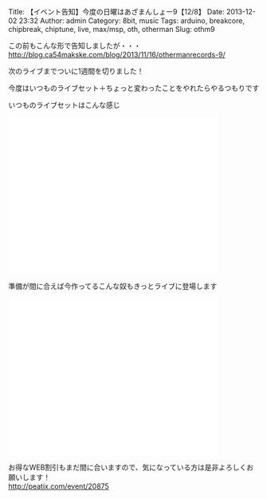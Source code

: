 Title: 【イベント告知】今度の日曜はあざまんしょー9【12/8】
Date: 2013-12-02 23:32
Author: admin
Category: 8bit, music
Tags: arduino, breakcore, chipbreak, chiptune, live, max/msp, oth, otherman
Slug: othm9

この前もこんな形で告知しましたが・・・  
<http://blog.ca54makske.com/blog/2013/11/16/othermanrecords-9/>

次のライブまでついに1週間を切りました！  

今度はいつものライブセット＋ちょっと変わったことをやれたらやるつもりです

いつものライブセットはこんな感じ  

<iframe width="420" height="315" src="//www.youtube.com/embed/PrIYCSweC1w" frameborder="0" allowfullscreen></iframe>

準備が間に合えば今作ってるこんな奴もきっとライブに登場します  

<iframe width="420" height="315" src="//www.youtube.com/embed/p5obKtVHaRE" frameborder="0" allowfullscreen></iframe>

お得なWEB割引もまだ間に合いますので、気になっている方は是非よろしくお願いします！  
<http://peatix.com/event/20875>
